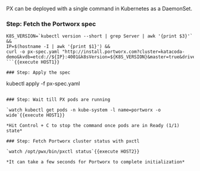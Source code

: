 PX can be deployed with a single command in Kubernetes as a DaemonSet.

### Step: Fetch the Portworx spec

```
K8S_VERSION=`kubectl version --short | grep Server | awk '{print $3}'` &&
IP=$(hostname -I | awk '{print $1}') &&
curl -o px-spec.yaml "http://install.portworx.com?cluster=katacoda-demo&kvdb=etcd://${IP}:4001&k8sVersion=${K8S_VERSION}&master=true&drives=/dev/loop18"
```{{execute HOST1}}

### Step: Apply the spec

```
kubectl apply -f px-spec.yaml
```{{execute HOST1}}

### Step: Wait till PX pods are running

`watch kubectl get pods -n kube-system -l name=portworx -o wide`{{execute HOST1}}

*Hit Control + C to stop the command once pods are in Ready (1/1) state*

### Step: Fetch Portworx cluster status with pxctl

`watch /opt/pwx/bin/pxctl status`{{execute HOST2}}

*It can take a few seconds for Portworx to complete initialization*